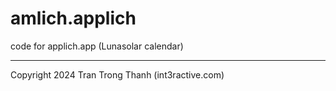 # amlich.applich
code for applich.app (Lunasolar calendar)

---
Copyright 2024 Tran Trong Thanh (int3ractive.com)
